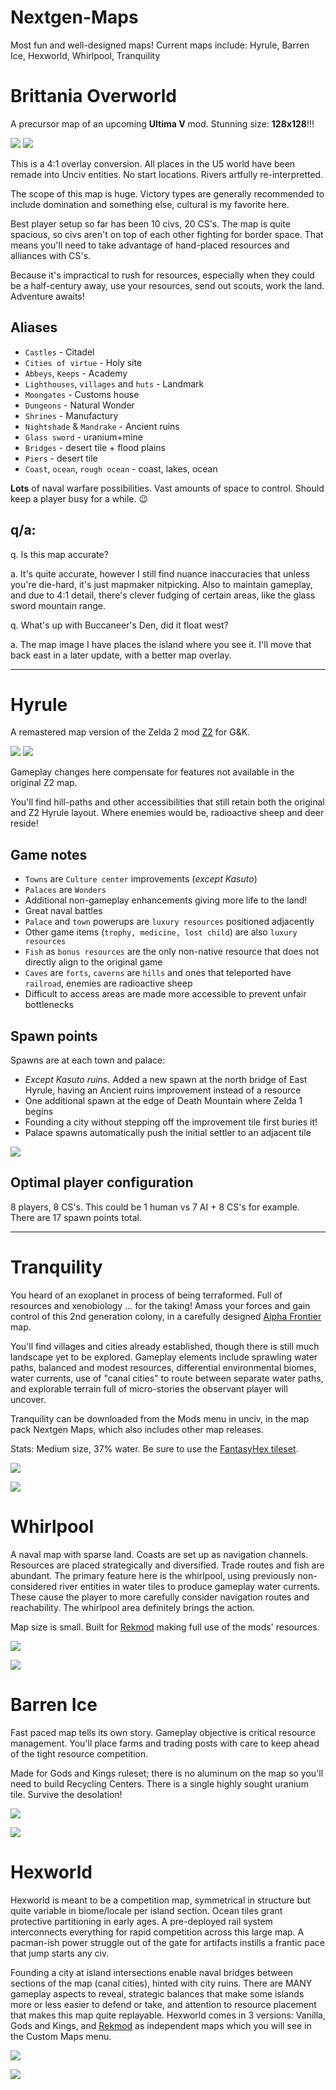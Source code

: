 # Nextgen-Maps
Most fun and well-designed maps! Current maps include: Hyrule, Barren Ice, Hexworld, Whirlpool, Tranquility

# Brittania Overworld

A precursor map of an upcoming **Ultima V** mod. Stunning size: **128x128**!!!

![](https://github.com/hackedpassword/Unciv-Assets/blob/main/Images/Nextgen-Maps/Britannia%20Overworld%20G%26K.png)
![](https://github.com/hackedpassword/Unciv-Assets/blob/main/Images/Nextgen-Maps/Britannia%20Overworld%20G%26K%20map1.png)

This is a 4:1 overlay conversion. All places in the U5 world have been remade into Unciv entities. No start locations. Rivers artfully re-interpretted.

The scope of this map is huge. Victory types are generally recommended to include domination and something else, cultural is my favorite here.

Best player setup so far has been 10 civs, 20 CS's. The map is quite spacious, so civs aren't on top of each other fighting for border space. That means you'll need to take advantage of hand-placed resources and alliances with CS's.

Because it's impractical to rush for resources, especially when they could be a half-century away, use your resources, send out scouts, work the land. Adventure awaits!

## Aliases
- `Castles` - Citadel
- `Cities of virtue` - Holy site
- `Abbeys`, `Keeps` - Academy
- `Lighthouses`, `villages` and `huts` - Landmark
- `Moongates` - Customs house
- `Dungeons` - Natural Wonder 
- `Shrines` - Manufactury
- `Nightshade` & `Mandrake` - Ancient ruins
- `Glass sword` - uranium+mine
- `Bridges` - desert tile + flood plains 
- `Piers` - desert tile 
- `Coast`, `ocean`, `rough ocean` - coast, lakes, ocean

**Lots** of naval warfare possibilities. Vast amounts of space to control. Should keep a player busy for a while. 😉

## q/a:

q. Is this map accurate?

a. It's quite accurate, however I still find nuance inaccuracies that unless you're die-hard, it's just mapmaker nitpicking. Also to maintain gameplay, and due to 4:1 detail, there's clever fudging of certain areas, like the glass sword mountain range.

q. What's up with Buccaneer's Den, did it float west?

a. The map image I have places the island where you see it. I'll move that back east in a later update, with a better map overlay.

---

# Hyrule

A remastered map version of the Zelda 2 mod [Z2](https://github.com/hackedpassword/Z2) for G&K.

![](https://github.com/hackedpassword/Unciv-Assets/blob/main/Images/Nextgen-Maps/Hyrule%20base.jpg)
![](https://raw.githubusercontent.com/hackedpassword/Unciv-Assets/main/Images/Nextgen-Maps/Screenshot_20240316_163346.jpg)

Gameplay changes here compensate for features not available in the original Z2 map. 

You'll find hill-paths and other accessibilities that still retain both the original and Z2 Hyrule layout. Where enemies would be, radioactive sheep and deer reside!

## Game notes
- `Towns` are `Culture center` improvements (_except Kasuto_)
- `Palaces` are `Wonders`
- Additional non-gameplay enhancements giving more life to the land!
- Great naval battles
- `Palace` and `town` powerups are `luxury resources` positioned adjacently
- Other game items (`trophy, medicine, lost child`) are also `luxury resources`
- `Fish` as `bonus resources` are the only non-native resource that does not directly align to the original game
- `Caves` are `forts`, `caverns` are `hills` and ones that teleported have `railroad`, enemies are radioactive sheep
- Difficult to access areas are made more accessible to prevent unfair bottlenecks

## Spawn points
Spawns are at each town and palace:
- _Except Kasuto ruins_. Added a new spawn at the north bridge of East Hyrule, having an Ancient ruins improvement instead of a resource
- One additional spawn at the edge of Death Mountain where Zelda 1 begins
- Founding a city without stepping off the improvement tile first buries it!
- Palace spawns automatically push the initial settler to an adjacent tile

![](https://github.com/hackedpassword/Unciv-Assets/blob/main/Images/Nextgen-Maps/Hyrule-preview.png)

## Optimal player configuration
8 players, 8 CS's. This could be 1 human vs 7 AI + 8 CS's for example. There are 17 spawn points total.

---

# Tranquility

You heard of an exoplanet in process of being terraformed. Full of resources and xenobiology ... for the taking! Amass your forces and gain control of this 2nd generation colony, in a carefully designed [Alpha Frontier](https://github.com/carriontrooper/Alpha-Frontier) map.

You'll find villages and cities already established, though there is still much landscape yet to be explored. Gameplay elements include sprawling water paths, balanced and modest resources, differential environmental biomes, water currents, use of "canal cities" to route between separate water paths, and explorable terrain full of micro-stories the observant player will uncover.

Tranquility can be downloaded from the Mods menu in unciv, in the map pack Nextgen Maps, which also includes other map releases.

Stats: Medium size, 37% water. Be sure to use the [FantasyHex tileset](https://github.com/carriontrooper/Alpha-Frontier/tree/main/Images/TileSets/FantasyHex).

![](https://github.com/hackedpassword/Unciv-Assets/blob/main/Images/Nextgen-Maps/Tranquility_map.jpg)

![](https://github.com/hackedpassword/Unciv-Assets/blob/main/Images/Nextgen-Maps/Tranquility_action.jpg)

# Whirlpool

A naval map with sparse land. Coasts are set up as navigation channels. Resources are placed strategically and diversified. Trade routes and fish are abundant. The primary feature here is the whirlpool, using previously non-considered river entities in water tiles to produce gameplay water currents. These cause the player to more carefully consider navigation routes and reachability. The whirlpool area definitely brings the action.

Map size is small. Built for [Rekmod](https://github.com/ravignir/RekMOD) making full use of the mods' resources.

![](https://github.com/hackedpassword/Unciv-Assets/blob/main/Images/Nextgen-Maps/Whirlpool_map.jpg)

![](https://github.com/hackedpassword/Unciv-Assets/blob/main/Images/Nextgen-Maps/Whirlpool_action.jpg)

# Barren Ice

Fast paced map tells its own story. Gameplay objective is critical resource management. You'll place farms and trading posts with care to keep ahead of the tight resource competition.

Made for Gods and Kings ruleset; there is no aluminum on the map so you'll need to build Recycling Centers. There is a single highly sought uranium tile. Survive the desolation!

![](https://github.com/hackedpassword/Unciv-Assets/blob/main/Images/Nextgen-Maps/Barren_Ice_map.jpg)

![](https://github.com/hackedpassword/Unciv-Assets/blob/main/Images/Nextgen-Maps/Barren_Ice_action.jpg)

# Hexworld

Hexworld is meant to be a competition map, symmetrical in structure but quite variable in biome/locale per island section. Ocean tiles grant protective partitioning in early ages. A pre-deployed rail system interconnects everything for rapid competition across this large map. A pacman-ish power struggle out of the gate for artifacts instills a frantic pace that jump starts any civ.

Founding a city at island intersections enable naval bridges between sections of the map (canal cities), hinted with city ruins. There are MANY gameplay aspects to reveal, strategic balances that make some islands more or less easier to defend or take, and attention to resource placement that makes this map quite replayable. Hexworld comes in 3 versions: Vanilla, Gods and Kings, and [Rekmod](https://github.com/ravignir/RekMOD) as independent maps which you will see in the Custom Maps menu.

![](https://github.com/hackedpassword/Unciv-Assets/blob/main/Images/Nextgen-Maps/Hexworld_map.jpg)

![](https://github.com/hackedpassword/Unciv-Assets/blob/main/Images/Nextgen-Maps/Hexworld_action.jpg)

